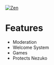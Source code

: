 <p>
  <a href="https://discord.com/api/oauth2/authorize?client_id=766218598913146901&permissions=8&scope=bot" target="_blank">
    <img align="center" src="https://user-images.githubusercontent.com/47408756/132034951-a451e1d3-9fda-43aa-a69a-b8358dcd654e.png" alt="Zen" />
  </a>
</p>

# Features
- Moderation 
- Welcome System 
- Games
- Protects Nezuko

